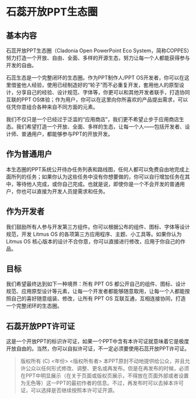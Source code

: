 # 石蕊开放PPT生态圈

## 基本内容
石蕊开放PPT生态圈（Cladonia Open PowerPoint Eco System，简称COPPES）努力打造一个开放、自由、全面、多样的开源生态，努力让每一个人都能获得参与开发的自由。

石蕊生态是一个完整闭环的生态圈。作为PPT制作人/PPT OS开发者，你可以在这里借鉴他人经验，使用已经制造好的“轮子”而不必重复开发，套用他人的原型设计，分享自己的经验、设计规范、字体等，你更可以和其他开发者联手，打造协同互联的PPT OS体验；作为用户，你可以在这里向你所喜欢的产品提出需求，可以任凭你意组合各种来自不同方面的元素。

我们不仅只是一个已经过于泛滥的“应用商店”，我们更不希望止步于应用商店生态。我们希望打造一个开放、全面、多样的生态，让每一个人——包括开发者、设计师、普通用户，都能够参与PPT的开放开发。

## 作为普通用户
本生态圈的PPT系统公开待办任务列表和路线图，任何人都可以免费自由地完成上面所列的任务；如果你认为这些任务中没有你想要做的，你可以自行增加任务在其中，等待他人完成，或你自己完成。也就是说，即使你是一个不会开发的普通用户，你也可以直接为开发人员提需求和任务。

## 作为开发者
我们鼓励所有人参与开发第三方组件。你可以根据公布的组件、图标、字体等设计规范，开发 Litmus OS 的各项第三方应用程序、主题、小工具等。如果你认为 Litmus OS 核心版本的设计不合你意，你可以直接进行修改，应用于你自己的作品。

## 目标
我们希望最终达到如下一种境界：所有 PPT OS 都公开自己的组件、图标、设计规范、应用原型设计等元素，让每一个开发者都能够随意取用，让每一个人都能按照自己的喜好随意组装、修改，让所有 PPT OS 互联互通，互相连接协同，打造一个完整闭环的生态圈。

## 石蕊开放PPT许可证

这是一个开放PPT的标识许可证，如果一个PPT中含有本许可证就意味着它是极度开放自由的。当然，你可以自拟许可证，不一定必须要使用石蕊开放PPT许可证。

> 版权所有 (C) <年份> <版权所有者> 本PPT原封不动地提供给公众，并且允许公众以任何形式修改、调整、更名或再发布。但是在再发布的时候，必须在PPT中明显展示（在关于页面或版权页展示，不得放在页面外部或者设置为无色等）这一PPT的最初作者的信息。不过，再发布时可以去掉本许可证，可以选择是否继续按照本许可证开源。
